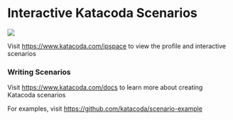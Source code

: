 # Interactive Katacoda Scenarios

[![](http://shields.katacoda.com/katacoda/ipspace/count.svg)](https://www.katacoda.com/ipspace "Get your profile on Katacoda.com")

Visit https://www.katacoda.com/ipspace to view the profile and interactive scenarios

### Writing Scenarios
Visit https://www.katacoda.com/docs to learn more about creating Katacoda scenarios

For examples, visit https://github.com/katacoda/scenario-example
